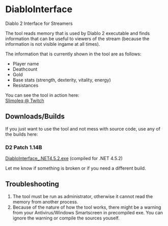# DiabloInterface

Diablo 2 Interface for Streamers

The tool reads memory that is used by Diablo 2 executable and finds information 
that can be useful to viewers of the stream (because the information is not visible ingame at all times).

The information that is currently shown in the tool are as follows:
 - Player name
 - Deathcount
 - Gold
 - Base stats (strength, dexterity, vitality, energy)
 - Resistances

You can see the tool in action here:    
[Slimoleq @ Twitch](https://www.twitch.tv/slimoleq)

## Downloads/Builds

If you just want to use the tool and not mess with source code, use any of the builds here:

### D2 Patch 1.14B
[DiabloInterface_.NET4.5.2.exe](https://github.com/Zutatensuppe/DiabloInterface/raw/master/builds/1.14B/DiabloInterface_.NET4.5.2.exe) (compiled for .NET 4.5.2)

Let me know if something is broken or if you need a different build.

## Troubleshooting

1. The tool must be run as administrator, otherwise it cannot read the memory from another process.
2. Because of the nature of how the tool works, there might be a warning from your Antivirus/Windows Smartscreen in precompiled exe. You can ignore the warning or compile the sources youself.

